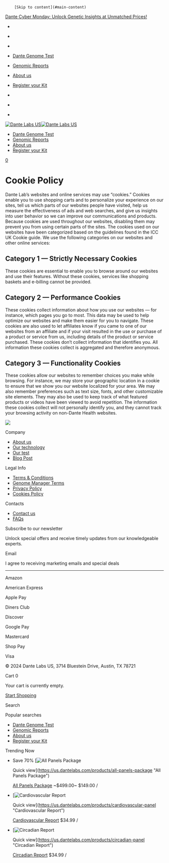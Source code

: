        [Skip to content](#main-content)

[Dante Cyber Monday: Unlock Genetic Insights at Unmatched Prices!](https://us.dantelabs.com/products/whole-genome-sequencing)

* [](https://www.facebook.com/DanteLabs/ "Facebook")
* [](https://twitter.com/dantelabs?lang=en "X")
* [](https://www.instagram.com/dantelabs_official/ "Instagram")

* [Dante Genome Test](https://us.dantelabs.com/products/whole-genome-sequencing "Dante Genome Test")
* [Genomic Reports](https://us.dantelabs.com/collections/dante-labs-comprehensive-panels "Genomic Reports")
* [About us](https://us.dantelabs.com/pages/about-us "About us")
* [Register your Kit](https://genome.dantelabs.com/login "Register your Kit")

* [](https://www.facebook.com/DanteLabs/ "Facebook")
* [](https://twitter.com/dantelabs?lang=en "X")
* [](https://www.instagram.com/dantelabs_official/ "Instagram")

[![Dante Labs US](//us.dantelabs.com/cdn/shop/files/Logo_dante_labs_c7a6d175-6078-4401-ab4f-998dd2d6f3b2.png?v=1717574823)![Dante Labs US](//us.dantelabs.com/cdn/shop/files/Logo_dante_labs_c7a6d175-6078-4401-ab4f-998dd2d6f3b2.png?v=1717574823)](https://us.dantelabs.com/)

* [Dante Genome Test](https://us.dantelabs.com/products/whole-genome-sequencing)
* [Genomic Reports](https://us.dantelabs.com/collections/dante-labs-comprehensive-panels)
* [About us](https://us.dantelabs.com/pages/about-us)
* [Register your Kit](https://genome.dantelabs.com/login)

[](https://us.dantelabs.com/search "Search")[0](https://us.dantelabs.com/cart)

Cookie Policy
=============

Dante Lab’s websites and online services may use “cookies.” Cookies enable you to use shopping carts and to personalize your experience on our sites, tell us which parts of our websites people have visited, help us measure the effectiveness of ads and web searches, and give us insights into user behavior so we can improve our communications and products. Because cookies are used throughout our websites, disabling them may prevent you from using certain parts of the sites. The cookies used on our websites have been categorized based on the guidelines found in the ICC UK Cookie guide. We use the following categories on our websites and other online services:

  

Category 1 — Strictly Necessary Cookies
---------------------------------------

These cookies are essential to enable you to browse around our websites and use their features. Without these cookies, services like shopping baskets and e-billing cannot be provided.

  

Category 2 — Performance Cookies
--------------------------------

These cookies collect information about how you use our websites — for instance, which pages you go to most. This data may be used to help optimize our websites and make them easier for you to navigate. These cookies are also used to let affiliates know if you came to one of our websites from an affiliate and if your visit resulted in the use or purchase of a product or service from us, including details of the product or service purchased. These cookies don’t collect information that identifies you. All information these cookies collect is aggregated and therefore anonymous.

  

Category 3 — Functionality Cookies
----------------------------------

These cookies allow our websites to remember choices you make while browsing. For instance, we may store your geographic location in a cookie to ensure that we show you our website localized for your area. We may also remember preferences such as text size, fonts, and other customizable site elements. They may also be used to keep track of what featured products or videos have been viewed to avoid repetition. The information these cookies collect will not personally identify you, and they cannot track your browsing activity on non-Dante Health websites.

![](//us.dantelabs.com/cdn/shop/files/logo_footer.png?crop=center&height=8&v=1712227790&width=20)

Company

* [About us](https://us.dantelabs.com/pages/about-us "About us")
* [Our technology](https://us.dantelabs.com/pages/wgs-2024 "Our technology")
* [Our test](https://us.dantelabs.com/products/whole-genome-sequencing "Our test")
* [Blog Post](https://us.dantelabs.com/blogs/insights "Blog Post")

Legal Info

* [Terms & Conditions](https://us.dantelabs.com/pages/terms-of-service "Terms & Conditions")
* [Genome Manager Terms](https://us.dantelabs.com/pages/terms-of-use-for-the-genome-manager "Genome Manager Terms")
* [Privacy Policy](https://us.dantelabs.com/pages/privacy "Privacy Policy")
* [Cookies Policy](https://us.dantelabs.com/pages/cookie-policy "Cookies Policy")

Contacts

* [Contact us](https://us.dantelabs.com/pages/contact-us "Contact us")
* [FAQs](https://us.dantelabs.com/pages/faqs "FAQs")

Subscribe to our newsletter

Unlock special offers and receive timely updates from our knowledgeable experts.

 Email

 I agree to receiving marketing emails and special deals

* * *

Amazon

American Express

Apple Pay

Diners Club

Discover

Google Pay

Mastercard

Shop Pay

Visa

© 2024 Dante Labs US, 3714 Bluestein Drive, Austin, TX 78721[](https://www.shopify.com/?utm_campaign=poweredby&utm_medium=shopify&utm_source=onlinestore)

Cart 0

Your cart is currently empty.

[Start Shopping](https://us.dantelabs.com/collections/all)

Search 

Popular searches

* [Dante Genome Test](https://us.dantelabs.com/products/whole-genome-sequencing "Dante Genome Test")
* [Genomic Reports](https://us.dantelabs.com/collections/dante-labs-comprehensive-panels "Genomic Reports")
* [About us](https://us.dantelabs.com/pages/about-us "About us")
* [Register your Kit](https://genome.dantelabs.com/login "Register your Kit")

Trending Now

* Save 70% [![All Panels Package](//us.dantelabs.com/cdn/shop/products/all-panels-package-738620.gif?v=1678506804&width=20)
    
    Quick view](https://us.dantelabs.com/products/all-panels-package "All Panels Package")
    
    [All Panels Package](https://us.dantelabs.com/products/all-panels-package "All Panels Package") ~$499.00~ $149.00 /
    
* [![Cardiovascular Report](//us.dantelabs.com/cdn/shop/files/cardiovascular-report-205351.jpg?v=1714589736&width=20)
    
    Quick view](https://us.dantelabs.com/products/cardiovascular-panel "Cardiovascular Report")
    
    [Cardiovascular Report](https://us.dantelabs.com/products/cardiovascular-panel "Cardiovascular Report") $34.99 /
    
* [![Circadian Report](//us.dantelabs.com/cdn/shop/files/circadian-report-549583.jpg?v=1714589968&width=20)
    
    Quick view](https://us.dantelabs.com/products/circadian-panel "Circadian Report")
    
    [Circadian Report](https://us.dantelabs.com/products/circadian-panel "Circadian Report") $34.99 /